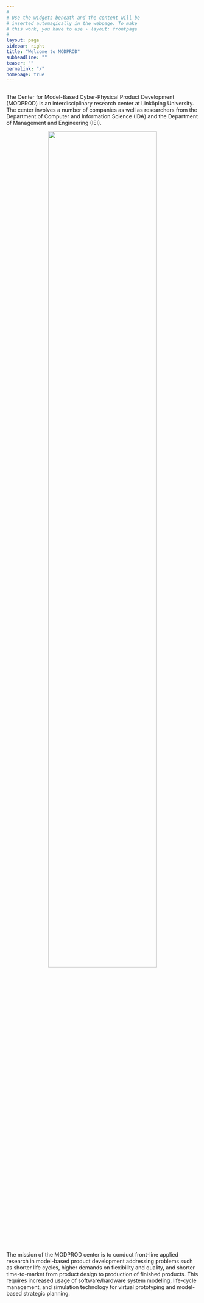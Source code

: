 ```yaml
---
#
# Use the widgets beneath and the content will be
# inserted automagically in the webpage. To make
# this work, you have to use › layout: frontpage
#
layout: page
sidebar: right
title: "Welcome to MODPROD"
subheadline: ""
teaser: ""
permalink: "/"
homepage: true
---
```


<p align="center">
<img src="{{ site.urlimg }}frontpage.jpg" alt="">
</p>

The Center for Model-Based Cyber-Physical Product Development (MODPROD) is an interdisciplinary research center at Linköping University. The center involves a number of companies as well as researchers from the Department of Computer and Information Science (IDA) and the Department of Management and Engineering (IEI).

<p align="center">
<img src="{{ site.urlimg }}block_diagram.png" alt="" width="75%"/>
</p>

The mission of the MODPROD center is to conduct front-line applied research in model-based product development addressing problems such as shorter life cycles, higher demands on flexibility and quality, and shorter time-to-market from product design to  production of finished products. This requires increased usage of software/hardware system modeling, life-cycle management, and simulation technology for virtual prototyping and model-based strategic planning.
